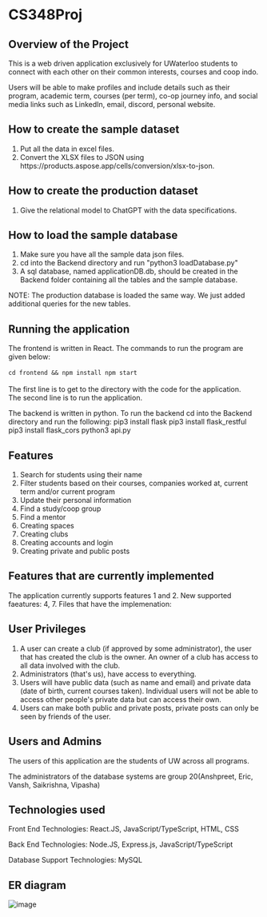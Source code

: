 # CS348Proj
## Overview of the Project
This is a web driven application exclusively for UWaterloo students to connect with each other on their common interests, courses and coop indo. <br>

Users will be able to make profiles and include details such as their program, academic term, courses (per term), co-op journey info, and social media links such as LinkedIn, email, discord, personal website.
 
## How to create the sample dataset
<ol>
<li> Put all the data in excel files.
<li> Convert the XLSX files to JSON using https://products.aspose.app/cells/conversion/xlsx-to-json.
</ol>

## How to create the production dataset
<ol>
<li> Give the relational model to ChatGPT with the data specifications.
</ol>

## How to load the sample database
<ol>
 <li>Make sure you have all the sample data json files.</li>
 <li>cd into the Backend directory and run "python3 loadDatabase.py" </li>
 <li>A sql database, named applicationDB.db, should be created in the Backend folder containing all the tables and the sample database.</li>
</ol>

NOTE: The production database is loaded the same way. We just added additional queries for the new tables.

## Running the application
The frontend is written in React. The commands to run the program are given below: <br><br>
` cd frontend && npm install
  npm start ` <br> <br>
The first line is to get to the directory with the code for the application. <br>
The second line is to run the application.

The backend is written in python. To run the backend cd into the Backend directory and run the following:
pip3 install flask
pip3 install flask_restful
pip3 install flask_cors
python3 api.py

## Features
<ol>
<li>Search for students using their name
<li>Filter students based on their courses, companies worked at, current term and/or current program
<li> Update their personal information
<li> Find a study/coop group
<li> Find a mentor
<li> Creating spaces
<li> Creating clubs
<li> Creating accounts and login 
<li> Creating private and public posts
</ol>

## Features that are currently implemented
The application currently supports features 1 and 2.
New supported faeatures: 4, 7.
Files that have the implemenation: 


## User Privileges
<ol>
<li> A user can create a club (if approved by some administrator), the user that has created the club is the owner. An owner of a club has access to all data involved with the club. 
<li> Administrators (that's us), have access to everything. 
<li> Users will have public data (such as name and email) and private data (date of birth, current courses taken). Individual users will not be able to access other people's private data but can access their own. 
<li>  Users can make both public and private posts, private posts can only be seen by friends of the user. 
</ol>

## Users and Admins

The users of this application are the students of UW across all programs. 

The administrators of the database systems are group 20(Anshpreet, Eric, Vansh, Saikrishna, Vipasha)


## Technologies used

Front End Technologies: React.JS, JavaScript/TypeScript, HTML, CSS

Back End Technologies: Node.JS, Express.js, JavaScript/TypeScript

Database Support Technologies: MySQL


## ER diagram

![image](https://user-images.githubusercontent.com/66628544/228086815-9de0c533-c3bf-46be-bdd8-230b70620220.png)

